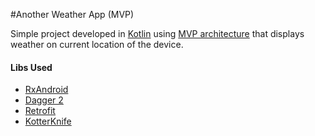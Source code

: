 #Another Weather App (MVP)

Simple project developed in [Kotlin](https://kotlinlang.org/) using
[MVP architecture](https://en.wikipedia.org/wiki/Model%E2%80%93view%E2%80%93presenter)
that displays weather on current location of the device.

#### Libs Used

* [RxAndroid](https://github.com/ReactiveX/RxAndroid)
* [Dagger 2](http://google.github.io/dagger/)
* [Retrofit](http://square.github.io/retrofit/)
* [KotterKnife](https://github.com/JakeWharton/kotterknife)